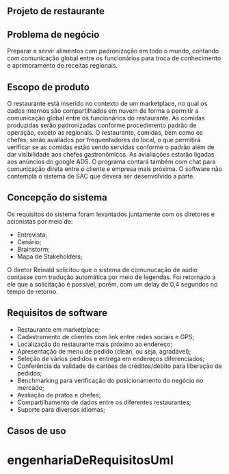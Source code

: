 ## Projeto de restaurante
## Problema de negócio
Preparar e servir alimentos com padronização em todo o mundo, contando com comunicação global entre os funcionários para troca de conhecimento e aprimoramento de receitas regionais.  
## Escopo de produto
O restaurante está inserido no contexto de um marketplace, no qual os dados internos são compartilhados em nuvem de forma a permitir a comunicação global entre os funcionários do restaurante.
As comidas produzidas serão padronizadas conforme procedimento padrão de operação, exceto as regionais. 
O restaurante, comidas, bem como os chefes, serão avaliados por frequentadores do local, o que permitirá verificar se as comidas estão sendo servidas conforme o padrão além de dar visibilidade aos chefes gastronômicos. 
As avialiações estarão ligadas aos anúncios do google ADS.
O programa contará também com chat para comunicação direta entre o cliente e empresa mais próxima.
O software não contempla o sistema de SAC que deverá ser desenvolvido a parte.
 
## Concepção do sistema

Os requisitos do sistema foram levantados juntamente com os diretores e acionistas por meio de: 

- Entrevista;
- Cenário;
- Brainstorm;
- Mapa de Stakeholders;

O diretor Reinald solicitou que o sistema de comunucação de aúdio contasse com tradução automática por meio de legendas. Foi retornado a ele que a solicitação é possível, porém, com um delay de 0,4 segundos no tempo de retorno.

## Requisitos de software
- Restaurante em marketplace; 
- Cadastramento de clientes com link entre redes sociais e GPS;
- Localização do restaurante mais próximo ao endereço;
- Apresentação de menu de pedido (clean, ou seja, agradável);
- Seleção de vários pedidos e entrega em endereços diferenciados;
- Conferência da validade de cartões de créditos/débito para liberação de pedidos;
- Benchmarking para verificação do posicionamento do negócio no mercado;
- Avaliação de pratos e chefes;
- Compartilhamento de dados entre os diferentes restaurantes;
- Suporte para diversos idiomas;

## Casos de uso
# engenhariaDeRequisitosUml
